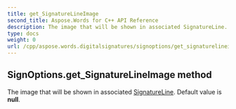 ```yaml
---
title: get_SignatureLineImage
second_title: Aspose.Words for C++ API Reference
description: The image that will be shown in associated SignatureLine. Default value is null. 
type: docs
weight: 0
url: /cpp/aspose.words.digitalsignatures/signoptions/get_signaturelineimage/
---
```

## SignOptions.get_SignatureLineImage method


The image that will be shown in associated [SignatureLine](../../aspose.words.drawing/signatureline/). Default value is **null**.


